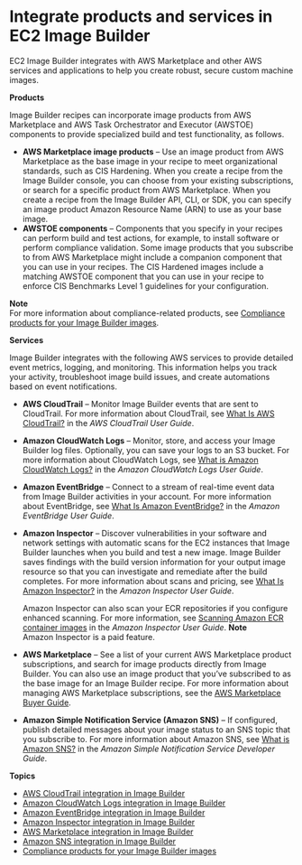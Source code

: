 # Integrate products and services in EC2 Image Builder<a name="integrate-products-services"></a>

EC2 Image Builder integrates with AWS Marketplace and other AWS services and applications to help you create robust, secure custom machine images\.

**Products**

Image Builder recipes can incorporate image products from AWS Marketplace and AWS Task Orchestrator and Executor \(AWSTOE\) components to provide specialized build and test functionality, as follows\.
+ **AWS Marketplace image products** – Use an image product from AWS Marketplace as the base image in your recipe to meet organizational standards, such as CIS Hardening\. When you create a recipe from the Image Builder console, you can choose from your existing subscriptions, or search for a specific product from AWS Marketplace\. When you create a recipe from the Image Builder API, CLI, or SDK, you can specify an image product Amazon Resource Name \(ARN\) to use as your base image\.
+ **AWSTOE components** – Components that you specify in your recipes can perform build and test actions, for example, to install software or perform compliance validation\. Some image products that you subscribe to from AWS Marketplace might include a companion component that you can use in your recipes\. The CIS Hardened images include a matching AWSTOE component that you can use in your recipe to enforce CIS Benchmarks Level 1 guidelines for your configuration\.

**Note**  
For more information about compliance\-related products, see [Compliance products for your Image Builder images](integ-compliance-products.md)\.

**Services**

Image Builder integrates with the following AWS services to provide detailed event metrics, logging, and monitoring\. This information helps you track your activity, troubleshoot image build issues, and create automations based on event notifications\.
+ **AWS CloudTrail** – Monitor Image Builder events that are sent to CloudTrail\. For more information about CloudTrail, see [What Is AWS CloudTrail?](https://docs.aws.amazon.com/awscloudtrail/latest/userguide/cloudtrail-user-guide.html) in the *AWS CloudTrail User Guide*\.
+ **Amazon CloudWatch Logs** – Monitor, store, and access your Image Builder log files\. Optionally, you can save your logs to an S3 bucket\. For more information about CloudWatch Logs, see [What is Amazon CloudWatch Logs?](https://docs.aws.amazon.com/AmazonCloudWatch/latest/logs/WhatIsCloudWatchLogs.html) in the *Amazon CloudWatch Logs User Guide*\.
+ **Amazon EventBridge** – Connect to a stream of real\-time event data from Image Builder activities in your account\. For more information about EventBridge, see [What Is Amazon EventBridge?](https://docs.aws.amazon.com/eventbridge/latest/userguide/eb-what-is.html) in the *Amazon EventBridge User Guide*\.
+ **Amazon Inspector** – Discover vulnerabilities in your software and network settings with automatic scans for the EC2 instances that Image Builder launches when you build and test a new image\. Image Builder saves findings with the build version information for your output image resource so that you can investigate and remediate after the build completes\. For more information about scans and pricing, see [What Is Amazon Inspector?](https://docs.aws.amazon.com/inspector/latest/user/what-is-inspector.html) in the *Amazon Inspector User Guide*\.

  Amazon Inspector can also scan your ECR repositories if you configure enhanced scanning\. For more information, see [Scanning Amazon ECR container images](https://docs.aws.amazon.com/inspector/latest/user/enable-disable-scanning-ecr.html) in the *Amazon Inspector User Guide*\.
**Note**  
Amazon Inspector is a paid feature\.
+ **AWS Marketplace** – See a list of your current AWS Marketplace product subscriptions, and search for image products directly from Image Builder\. You can also use an image product that you’ve subscribed to as the base image for an Image Builder recipe\. For more information about managing AWS Marketplace subscriptions, see the [AWS Marketplace Buyer Guide](https://docs.aws.amazon.com/marketplace/latest/buyerguide)\.
+ **Amazon Simple Notification Service \(Amazon SNS\)** – If configured, publish detailed messages about your image status to an SNS topic that you subscribe to\. For more information about Amazon SNS, see [What is Amazon SNS?](https://docs.aws.amazon.com/sns/latest/dg/welcome.html) in the *Amazon Simple Notification Service Developer Guide*\.

**Topics**
+ [AWS CloudTrail integration in Image Builder](integ-cloudtrail.md)
+ [Amazon CloudWatch Logs integration in Image Builder](integ-cwlogs.md)
+ [Amazon EventBridge integration in Image Builder](integ-eventbridge.md)
+ [Amazon Inspector integration in Image Builder](integ-inspector.md)
+ [AWS Marketplace integration in Image Builder](integ-marketplace.md)
+ [Amazon SNS integration in Image Builder](integ-sns.md)
+ [Compliance products for your Image Builder images](integ-compliance-products.md)